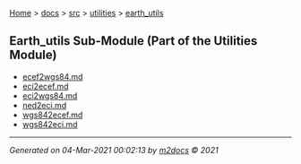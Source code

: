 [Home](../../../index.md) > [docs](../../../docs_index.md) > [src](../../src_index.md) > [utilities](../utilities_index.md) > [earth_utils](earth_utils_index.md)  

## Earth_utils Sub-Module (Part of the Utilities Module)

- [ecef2wgs84.md](ecef2wgs84.md)
- [eci2ecef.md](eci2ecef.md)
- [eci2wgs84.md](eci2wgs84.md)
- [ned2eci.md](ned2eci.md)
- [wgs842ecef.md](wgs842ecef.md)
- [wgs842eci.md](wgs842eci.md)

***

*Generated on 04-Mar-2021 00:02:13 by [m2docs](https://github.com/crgnam-research/m2docs) © 2021*
